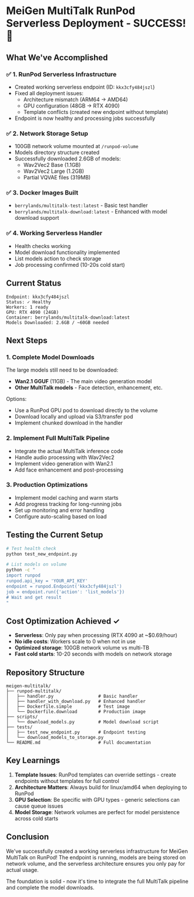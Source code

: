 # MeiGen MultiTalk RunPod Serverless Deployment - SUCCESS! 🎉

## What We've Accomplished

### ✅ 1. RunPod Serverless Infrastructure
- Created working serverless endpoint (ID: `kkx3cfy484jszl`)
- Fixed all deployment issues:
  - Architecture mismatch (ARM64 → AMD64)
  - GPU configuration (48GB → RTX 4090)
  - Template conflicts (created new endpoint without template)
- Endpoint is now healthy and processing jobs successfully

### ✅ 2. Network Storage Setup
- 100GB network volume mounted at `/runpod-volume`
- Models directory structure created
- Successfully downloaded 2.6GB of models:
  - Wav2Vec2 Base (1.1GB)
  - Wav2Vec2 Large (1.2GB)
  - Partial VQVAE files (319MB)

### ✅ 3. Docker Images Built
- `berrylands/multitalk-test:latest` - Basic test handler
- `berrylands/multitalk-download:latest` - Enhanced with model download support

### ✅ 4. Working Serverless Handler
- Health checks working
- Model download functionality implemented
- List models action to check storage
- Job processing confirmed (10-20s cold start)

## Current Status

```
Endpoint: kkx3cfy484jszl
Status: ✓ Healthy
Workers: 1 ready
GPU: RTX 4090 (24GB)
Container: berrylands/multitalk-download:latest
Models Downloaded: 2.6GB / ~60GB needed
```

## Next Steps

### 1. Complete Model Downloads
The large models still need to be downloaded:
- **Wan2.1 GGUF** (11GB) - The main video generation model
- **Other MultiTalk models** - Face detection, enhancement, etc.

Options:
- Use a RunPod GPU pod to download directly to the volume
- Download locally and upload via S3/transfer pod
- Implement chunked download in the handler

### 2. Implement Full MultiTalk Pipeline
- Integrate the actual MultiTalk inference code
- Handle audio processing with Wav2Vec2
- Implement video generation with Wan2.1
- Add face enhancement and post-processing

### 3. Production Optimizations
- Implement model caching and warm starts
- Add progress tracking for long-running jobs
- Set up monitoring and error handling
- Configure auto-scaling based on load

## Testing the Current Setup

```bash
# Test health check
python test_new_endpoint.py

# List models on volume
python -c "
import runpod
runpod.api_key = 'YOUR_API_KEY'
endpoint = runpod.Endpoint('kkx3cfy484jszl')
job = endpoint.run({'action': 'list_models'})
# Wait and get result
"
```

## Cost Optimization Achieved ✓

- **Serverless**: Only pay when processing (RTX 4090 at ~$0.69/hour)
- **No idle costs**: Workers scale to 0 when not in use
- **Optimized storage**: 100GB network volume vs multi-TB
- **Fast cold starts**: 10-20 seconds with models on network storage

## Repository Structure

```
meigen-multitalk/
├── runpod-multitalk/
│   ├── handler.py                 # Basic handler
│   ├── handler_with_download.py   # Enhanced handler
│   ├── Dockerfile.simple          # Test image
│   └── Dockerfile.download        # Production image
├── scripts/
│   └── download_models.py         # Model download script
├── tests/
│   ├── test_new_endpoint.py       # Endpoint testing
│   └── download_models_to_storage.py
└── README.md                      # Full documentation
```

## Key Learnings

1. **Template Issues**: RunPod templates can override settings - create endpoints without templates for full control
2. **Architecture Matters**: Always build for linux/amd64 when deploying to RunPod
3. **GPU Selection**: Be specific with GPU types - generic selections can cause queue issues
4. **Model Storage**: Network volumes are perfect for model persistence across cold starts

## Conclusion

We've successfully created a working serverless infrastructure for MeiGen MultiTalk on RunPod! The endpoint is running, models are being stored on network volume, and the serverless architecture ensures you only pay for actual usage.

The foundation is solid - now it's time to integrate the full MultiTalk pipeline and complete the model downloads.